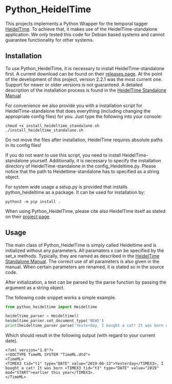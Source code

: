 # Python_HeidelTime
This projects implements a Python Wrapper for the temporal tagger [HeidelTime](https://github.com/HeidelTime/heideltime). To achieve that, it makes use of the HeidelTime-standalone application. We only tested this code for Debian based systems and cannot guarantee functionality for other systems.

## Installation
To use Python_HeidelTime, it is necessary to install HeidelTime-standalone first. A current download can be found on their [releases page](https://github.com/HeidelTime/heideltime/releases). At the point of the development of this project, version 2.2.1 was the most current one. Support for newer or older versions is not guaranteed. A detailed description of the installation process is found in the [HeidelTime Standalone Manual](https://gate.ac.uk/gate/plugins/Tagger_GATE-Time/doc/HeidelTime-Standalone-Manual.pdf)

For convenience we also provide you with a installation script for HeidelTime-standalone that does everything (including changing the appropriate config files) for you. Just type the following into your console:
```
chmod +x install_heideltime_standalone.sh
./install_heideltime_standalone.sh
```

Do not move the files after installation, HeidelTime requires absolute paths in its config files!

If you do not want to use this script, you need to install HeidelTime-standalone yourself. Additionally, it is necessary to specify the installation directory of HeidelTime-standalone in the config_Heideltime.py. Please notice that the path to Heideltime-standalone has to specified as a string object.

For system wide usage a setup.py is provided that installs python_heideltime as a package. It can be used for installation by:
```
python3 -m pip install . 
```

When using Python_HeidelTime, please cite also HeidelTime itself as stated on their [project page](https://github.com/HeidelTime/heideltime).

## Usage
The main class of Python_HeidelTime is simply called Heideltime and is initialized without any parameters.
All paramaters x can be specified by the set_x methods. Typically, they are named as described in the [HeidelTime Standalone Manual](https://gate.ac.uk/gate/plugins/Tagger_GATE-Time/doc/HeidelTime-Standalone-Manual.pdf). The correct use of all parameters is also given in the manual. When certain parameters are renamed, it is stated so in the source code.

After initialization, a text can be parsed by the parse function by passing the argument as a string object.

The following code snippet works a simple example.

```python
from python_heideltime import Heideltime

heideltime_parser = Heideltime()
heideltime_parser.set_document_type('NEWS')
print(heideltime_parser.parse('Yesterday, I bought a cat! It was born earlier this year.'))
```

Which should result in the following output (with regard to your current date).

```
<?xml version="1.0"?>
<!DOCTYPE TimeML SYSTEM "TimeML.dtd">
<TimeML>
<TIMEX3 tid="t1" type="DATE" value="2019-06-13">Yesterday</TIMEX3>, I bought a cat! It was born <TIMEX3 tid="t3" type="DATE" value="2019" mod="START">earlier this year</TIMEX3>.
</TimeML>
```
